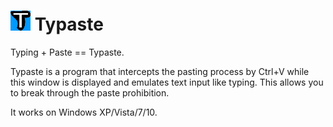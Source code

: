 # ![](typaste.png "") Typaste

Typing + Paste == Typaste.

Typaste is a program that intercepts the pasting process by Ctrl+V 
while this window is displayed and emulates text input like typing. 
This allows you to break through the paste prohibition.

It works on Windows XP/Vista/7/10.
